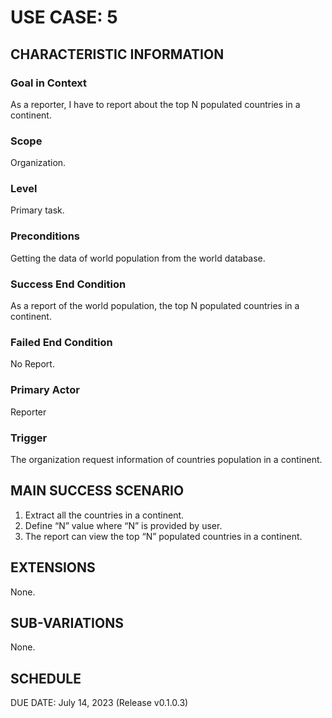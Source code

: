 # USE CASE: 5

## CHARACTERISTIC INFORMATION

### Goal in Context

As a reporter, I have to report about the top N populated countries in a continent.

### Scope

Organization.

### Level

Primary task.

### Preconditions

Getting the data of world population from the world database.

### Success End Condition

As a report of the world population, the top N populated countries in a continent.

### Failed End Condition

No Report.

### Primary Actor

Reporter

### Trigger

The organization request information of countries population in a continent.

## MAIN SUCCESS SCENARIO

1. Extract all the countries in a continent.
2. Define “N” value where “N” is provided by user.
3. The report can view the top “N” populated countries in a continent.

## EXTENSIONS

None.

## SUB-VARIATIONS

None.

## SCHEDULE

DUE DATE: July 14, 2023 (Release v0.1.0.3)